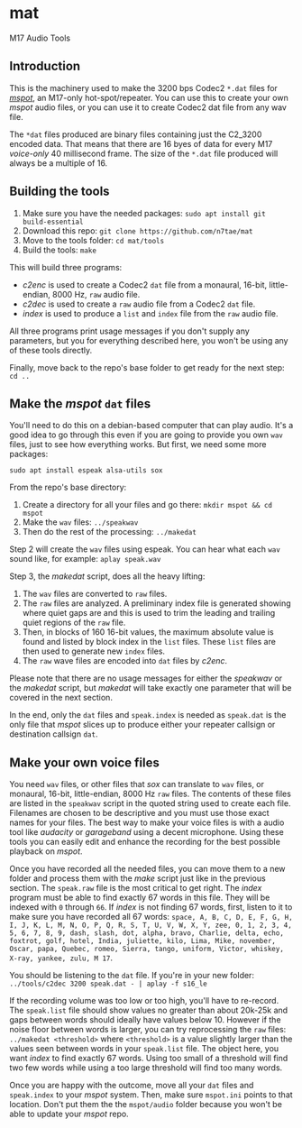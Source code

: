 # mat
M17 Audio Tools

## Introduction

This is the machinery used to make the 3200 bps Codec2 `*.dat` files for [*mspot*](https://github.com/n7tae/mspot), an M17-only hot-spot/repeater. You can use this to create your own *mspot* audio files, or you can use it to create Codec2 dat file from any wav file.

The `*dat` files produced are binary files containing just the C2_3200 encoded data. That means that there are 16 byes of data for every M17 *voice-only* 40 millisecond frame. The size of the `*.dat` file produced will always be a multiple of 16.

## Building the tools

1. Make sure you have the needed packages: `sudo apt install git build-essential`
2. Download this repo: `git clone https://github.com/n7tae/mat`
3. Move to the tools folder: `cd mat/tools`
4. Build the tools: `make`

This will build three programs:
- *c2enc* is used to create a Codec2 `dat` file from a monaural, 16-bit, little-endian, 8000 Hz, `raw` audio file.
- *c2dec* is used to create a `raw` audio file from a Codec2 `dat` file.
- *index* is used to produce a `list` and `index` file from the `raw` audio file.

All three programs print usage messages if you don't supply any parameters, but you for everything described here, you won't be using any of these tools directly.

Finally, move back to the repo's base folder to get ready for the next step: `cd ..`

## Make the *mspot* `dat` files

You'll need to do this on a debian-based computer that can play audio. It's a good idea to go through this even if you are going to provide you own `wav` files, just to see how everything works. But first, we need some more packages:

`sudo apt install espeak alsa-utils sox`

From the repo's base directory:
1. Create a directory for all your files and go there: `mkdir mspot && cd mspot`
2. Make the `wav` files: `../speakwav`
3. Then do the rest of the processing: `../makedat`

Step 2 will create the `wav` files using espeak. You can hear what each `wav` sound like, for example: `aplay speak.wav`

Step 3, the *makedat* script, does all the heavy lifting:
1. The `wav` files are converted to `raw` files.
2. The `raw` files are analyzed. A preliminary index file is generated showing where quiet gaps are and this is used to trim the leading and trailing quiet regions of the `raw` file.
3. Then, in blocks of 160 16-bit values, the maximum absolute value is found and listed by block index in the `list` files. These `list` files are then used to generate new `index` files.
4. The `raw` wave files are encoded into `dat` files by *c2enc*.

Please note that there are no usage messages for either the *speakwav* or the *makedat* script, but *makedat* will take exactly one parameter that will be covered in the next section.

In the end, only the `dat` files and `speak.index` is needed as `speak.dat` is the only file that *mspot* slices up to produce either your repeater callsign or destination callsign `dat`.

## Make your own voice files

You need `wav` files, or other files that *sox* can translate to `wav` files, or monaural, 16-bit, little-endian, 8000 Hz `raw` files. The contents of these files are listed in the `speakwav` script in the quoted string used to create each file. Filenames are chosen to be descriptive and you must use those exact names for your files. The best way to make your voice files is with a audio tool like *audacity* or *garageband* using a decent microphone. Using these tools you can easily edit and enhance the recording for the best possible playback on *mspot*.

Once you have recorded all the needed files, you can move them to a new folder and process them with the *make* script just like in the previous section. The `speak.raw` file is the most critical to get right. The *index* program must be able to find exactly 67 words in this file. They will be indexed with `0` through `66`. If *index* is not finding 67 words, first, listen to it to make sure you have recorded all 67 words: `space, A, B, C, D, E, F, G, H, I, J, K, L, M, N, O, P, Q, R, S, T, U, V, W, X, Y, zee, 0, 1, 2, 3, 4, 5, 6, 7, 8, 9, dash, slash, dot, alpha, bravo, Charlie, delta, echo, foxtrot, golf, hotel, India, juliette, kilo, Lima, Mike, november, Oscar, papa, Quebec, romeo, Sierra, tango, uniform, Victor, whiskey, X-ray, yankee, zulu, M 17`.

You should be listening to the `dat` file. If you're in your new folder: `../tools/c2dec 3200 speak.dat - | aplay -f s16_le`

If the recording volume was too low or too high, you'll have to re-record. The `speak.list` file should show values no greater than about 20k-25k and gaps between words should ideally have values below 10. However if the noise floor between words is larger, you can try reprocessing the `raw` files: `../makedat <threshold>` where `<threshold>` is a value slightly larger than the values seen between words in your `speak.list` file. The object here, you want *index* to find exactly 67 words. Using too small of a threshold will find two few words while using a too large threshold will find too many words.

Once you are happy with the outcome, move all your `dat` files and `speak.index` to your *mspot* system. Then, make sure `mspot.ini` points to that location. Don't put them the the `mspot/audio` folder because you won't be able to update your *mspot* repo.
